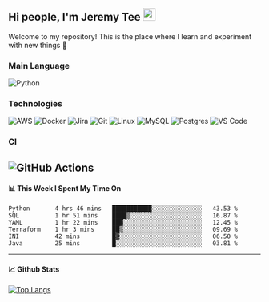 ## Hi people, I'm Jeremy Tee <img src="https://media.giphy.com/media/hvRJCLFzcasrR4ia7z/giphy.gif" width="25px">

Welcome to my repository! This is the place where I learn and experiment with new things :rofl:

### Main Language
![Python](https://img.shields.io/badge/-Python-fff?&logo=python)

### Technologies

![AWS](https://img.shields.io/badge/-AWS-fff?&logo=Amazon-AWS&logoColor=232F3E)
![Docker](https://img.shields.io/badge/-Docker-fff?&logo=Docker)
![Jira](https://img.shields.io/badge/-Jira-fff?&logo=jira-software&logoColor=0052CC)
![Git](http://img.shields.io/badge/-Git-eee?style=flat-square&logo=git&logoColor=F05032)
![Linux](https://img.shields.io/badge/-Linux-fff?&logo=linux&logoColor=000)
![MySQL](https://img.shields.io/badge/mysql-fff.svg?logo=mysql&logoColor=000")
![Postgres](https://img.shields.io/badge/postgres-fff.svg?logo=postgresql&logoColor=white")
![VS Code](http://img.shields.io/badge/-VS%20Code-eee?style=flat-square&logo=visual-studio-code&logoColor=007ACC)

### CI
![GitHub Actions](https://img.shields.io/badge/githubactions-fff.svg?logo=githubactions&logoColor=white")
---

#### 📊 **This Week I Spent My Time On**
<!--START_SECTION:waka-->

```text
Python       4 hrs 46 mins   ███████████░░░░░░░░░░░░░░   43.53 %
SQL          1 hr 51 mins    ████▒░░░░░░░░░░░░░░░░░░░░   16.87 %
YAML         1 hr 22 mins    ███░░░░░░░░░░░░░░░░░░░░░░   12.45 %
Terraform    1 hr 3 mins     ██▒░░░░░░░░░░░░░░░░░░░░░░   09.69 %
INI          42 mins         █▓░░░░░░░░░░░░░░░░░░░░░░░   06.50 %
Java         25 mins         █░░░░░░░░░░░░░░░░░░░░░░░░   03.81 %
```

<!--END_SECTION:waka-->


---

#### 📈 **Github Stats**
[![Top Langs](https://github-readme-stats.vercel.app/api?username=jeremytee97&show_icons=true&count_private=true&hide_title=true&include_all_commits=true)](https://github.com/jeremytee97)

